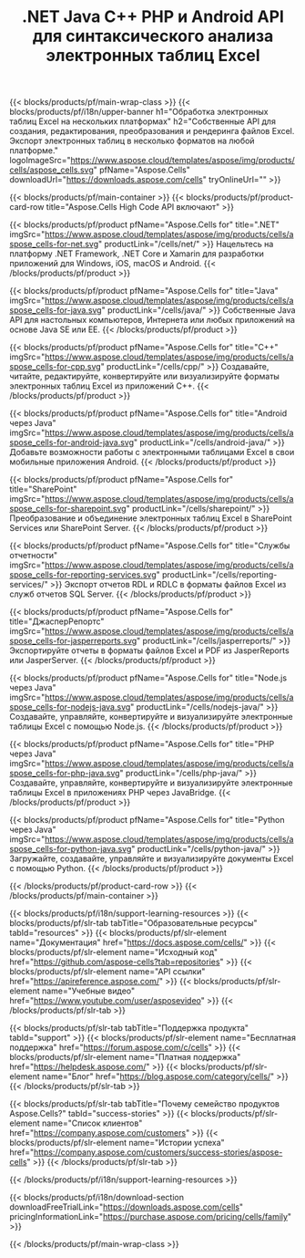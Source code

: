 ﻿---
title: .NET Java C++ PHP и Android API для синтаксического анализа электронных таблиц Excel 
weight: 10
url: /ru/family
description: Библиотеки для чтения, записи и управления файлами Microsoft Excel в .NET Java C++ приложениях для Android и SharePoint. Экспорт рабочих листов в SSRS и JasperReports
---
{{< blocks/products/pf/main-wrap-class >}}
{{< blocks/products/pf/i18n/upper-banner h1="Обработка электронных таблиц Excel на нескольких платформах" h2="Собственные API для создания, редактирования, преобразования и рендеринга файлов Excel. Экспорт электронных таблиц в несколько форматов на любой платформе." logoImageSrc="https://www.aspose.cloud/templates/aspose/img/products/cells/aspose_cells.svg" pfName="Aspose.Cells" downloadUrl="https://downloads.aspose.com/cells" tryOnlineUrl="" >}}

{{< blocks/products/pf/main-container >}}
{{< blocks/products/pf/product-card-row title="Aspose.Cells High Code API включают" >}}

{{< blocks/products/pf/product pfName="Aspose.Cells for" title=".NET" imgSrc="https://www.aspose.cloud/templates/aspose/img/products/cells/aspose_cells-for-net.svg" productLink="/cells/net/" >}}
Нацельтесь на платформу .NET Framework, .NET Core и Xamarin для разработки приложений для Windows, iOS, macOS и Android.
{{< /blocks/products/pf/product >}}

{{< blocks/products/pf/product pfName="Aspose.Cells for" title="Java" imgSrc="https://www.aspose.cloud/templates/aspose/img/products/cells/aspose_cells-for-java.svg" productLink="/cells/java/" >}}
Собственные Java API для настольных компьютеров, Интернета или любых приложений на основе Java SE или EE.
{{< /blocks/products/pf/product >}}

{{< blocks/products/pf/product pfName="Aspose.Cells for" title="C++" imgSrc="https://www.aspose.cloud/templates/aspose/img/products/cells/aspose_cells-for-cpp.svg" productLink="/cells/cpp/" >}}
Создавайте, читайте, редактируйте, конвертируйте или визуализируйте форматы электронных таблиц Excel из приложений C++.
{{< /blocks/products/pf/product >}}

{{< blocks/products/pf/product pfName="Aspose.Cells for" title="Android через Java" imgSrc="https://www.aspose.cloud/templates/aspose/img/products/cells/aspose_cells-for-android-java.svg" productLink="/cells/android-java/" >}}
Добавьте возможности работы с электронными таблицами Excel в свои мобильные приложения Android.
{{< /blocks/products/pf/product >}}

{{< blocks/products/pf/product pfName="Aspose.Cells for" title="SharePoint" imgSrc="https://www.aspose.cloud/templates/aspose/img/products/cells/aspose_cells-for-sharepoint.svg" productLink="/cells/sharepoint/" >}}
Преобразование и объединение электронных таблиц Excel в SharePoint Services или SharePoint Server.
{{< /blocks/products/pf/product >}}

{{< blocks/products/pf/product pfName="Aspose.Cells for" title="Службы отчетности" imgSrc="https://www.aspose.cloud/templates/aspose/img/products/cells/aspose_cells-for-reporting-services.svg" productLink="/cells/reporting-services/" >}}
Экспорт отчетов RDL и RDLC в форматы файлов Excel из служб отчетов SQL Server.
{{< /blocks/products/pf/product >}}

{{< blocks/products/pf/product pfName="Aspose.Cells for" title="ДжасперРепортс" imgSrc="https://www.aspose.cloud/templates/aspose/img/products/cells/aspose_cells-for-jasperreports.svg" productLink="/cells/jasperreports/" >}}
Экспортируйте отчеты в форматы файлов Excel и PDF из JasperReports или JasperServer.
{{< /blocks/products/pf/product >}}

{{< blocks/products/pf/product pfName="Aspose.Cells for" title="Node.js через Java" imgSrc="https://www.aspose.cloud/templates/aspose/img/products/cells/aspose_cells-for-nodejs-java.svg" productLink="/cells/nodejs-java/" >}}
Создавайте, управляйте, конвертируйте и визуализируйте электронные таблицы Excel с помощью Node.js.
{{< /blocks/products/pf/product >}}

{{< blocks/products/pf/product pfName="Aspose.Cells for" title="PHP через Java" imgSrc="https://www.aspose.cloud/templates/aspose/img/products/cells/aspose_cells-for-php-java.svg" productLink="/cells/php-java/" >}}
Создавайте, управляйте, конвертируйте и визуализируйте электронные таблицы Excel в приложениях PHP через JavaBridge.
{{< /blocks/products/pf/product >}}

{{< blocks/products/pf/product pfName="Aspose.Cells for" title="Python через Java" imgSrc="https://www.aspose.cloud/templates/aspose/img/products/cells/aspose_cells-for-python-java.svg" productLink="/cells/python-java/" >}}
Загружайте, создавайте, управляйте и визуализируйте документы Excel с помощью Python.
{{< /blocks/products/pf/product >}}

{{< /blocks/products/pf/product-card-row >}}
{{< /blocks/products/pf/main-container >}}

{{< blocks/products/pf/i18n/support-learning-resources >}}
{{< blocks/products/pf/slr-tab tabTitle="Образовательные ресурсы" tabId="resources" >}}
{{< blocks/products/pf/slr-element name="Документация" href="https://docs.aspose.com/cells/" >}}
{{< blocks/products/pf/slr-element name="Исходный код" href="https://github.com/aspose-cells?tab=repositories" >}}
{{< blocks/products/pf/slr-element name="API ссылки" href="https://apireference.aspose.com/" >}}
{{< blocks/products/pf/slr-element name="Учебные видео" href="https://www.youtube.com/user/asposevideo" >}}
{{< /blocks/products/pf/slr-tab >}}

{{< blocks/products/pf/slr-tab tabTitle="Поддержка продукта" tabId="support" >}}
{{< blocks/products/pf/slr-element name="Бесплатная поддержка" href="https://forum.aspose.com/c/cells" >}}
{{< blocks/products/pf/slr-element name="Платная поддержка" href="https://helpdesk.aspose.com/" >}}
{{< blocks/products/pf/slr-element name="Блог" href="https://blog.aspose.com/category/cells/" >}}
{{< /blocks/products/pf/slr-tab >}}

{{< blocks/products/pf/slr-tab tabTitle="Почему семейство продуктов Aspose.Cells?" tabId="success-stories" >}}
{{< blocks/products/pf/slr-element name="Список клиентов" href="https://company.aspose.com/customers" >}}
{{< blocks/products/pf/slr-element name="Истории успеха" href="https://company.aspose.com/customers/success-stories/aspose-cells" >}}
{{< /blocks/products/pf/slr-tab >}}

{{< /blocks/products/pf/i18n/support-learning-resources >}}

{{< blocks/products/pf/i18n/download-section downloadFreeTrialLink="https://downloads.aspose.com/cells" pricingInformationLink="https://purchase.aspose.com/pricing/cells/family" >}}

{{< /blocks/products/pf/main-wrap-class >}}